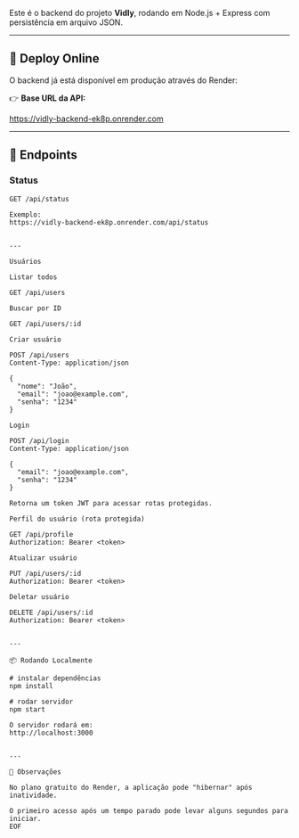 Este é o backend do projeto **Vidly**, rodando em Node.js + Express com persistência em arquivo JSON.

---

## 🚀 Deploy Online

O backend já está disponível em produção através do Render:  

👉 **Base URL da API:**

https://vidly-backend-ek8p.onrender.com

---

## 📌 Endpoints

### Status
```http
GET /api/status

Exemplo:
https://vidly-backend-ek8p.onrender.com/api/status


---

Usuários

Listar todos

GET /api/users

Buscar por ID

GET /api/users/:id

Criar usuário

POST /api/users
Content-Type: application/json

{
  "nome": "João",
  "email": "joao@example.com",
  "senha": "1234"
}

Login

POST /api/login
Content-Type: application/json

{
  "email": "joao@example.com",
  "senha": "1234"
}

Retorna um token JWT para acessar rotas protegidas.

Perfil do usuário (rota protegida)

GET /api/profile
Authorization: Bearer <token>

Atualizar usuário

PUT /api/users/:id
Authorization: Bearer <token>

Deletar usuário

DELETE /api/users/:id
Authorization: Bearer <token>


---

📦 Rodando Localmente

# instalar dependências
npm install

# rodar servidor
npm start

O servidor rodará em:
http://localhost:3000


---

📝 Observações

No plano gratuito do Render, a aplicação pode "hibernar" após inatividade.

O primeiro acesso após um tempo parado pode levar alguns segundos para iniciar.
EOF

